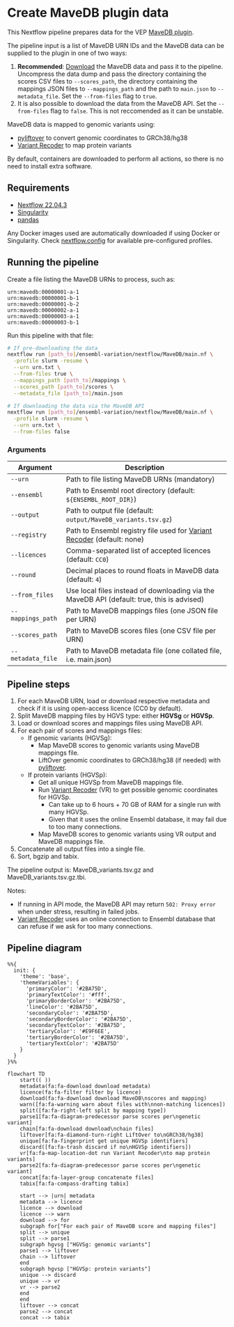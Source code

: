# Create MaveDB plugin data

This Nextflow pipeline prepares data for the VEP [MaveDB plugin][].

The pipeline input is a list of MaveDB URN IDs and the MaveDB data can be supplied to the plugin in one of two ways:

1. **Recommended**: [Download](https://zenodo.org/records/14172004) the MaveDB data and pass it to the pipeline. Uncompress the data dump and pass the directory containing the scores CSV files to `--scores_path`, the directory containing the mappings JSON files to `--mappings_path` and the path to `main.json` to `--metadata_file`. Set the `--from-files` flag to `true`.
2. It is also possible to download the data from the MaveDB API. Set the `--from-files` flag to `false`. This is not reccomended as it can be unstable.

MaveDB data is mapped to genomic variants using:

- [pyliftover][] to convert genomic coordinates to GRCh38/hg38
- [Variant Recoder][] to map protein variants

By default, containers are downloaded to perform all actions, so there is no
need to install extra software.

[MaveDB plugin]: https://github.com/Ensembl/VEP_plugins/blob/main/MaveDB.pm
[MaveDB API]: https://api.mavedb.org/docs
[pyliftover]: https://pypi.org/project/pyliftover
[Variant Recoder]: https://www.ensembl.org/info/docs/tools/vep/recoder

## Requirements

- [Nextflow 22.04.3](https://nextflow.io/)
- [Singularity](https://docs.sylabs.io/guides/3.5/user-guide/introduction.html)
- [pandas](https://pandas.pydata.org/)

Any Docker images used are automatically downloaded if using Docker or Singularity. Check [nextflow.config](nextflow.config) for available pre-configured profiles.

## Running the pipeline

Create a file listing the MaveDB URNs to process, such as:

```
urn:mavedb:00000001-a-1
urn:mavedb:00000001-b-1
urn:mavedb:00000001-b-2
urn:mavedb:00000002-a-1
urn:mavedb:00000003-a-1
urn:mavedb:00000003-b-1
```

Run this pipeline with that file:

```bash
# If pre-downloading the data
nextflow run [path_to]/ensembl-variation/nextflow/MaveDB/main.nf \
  -profile slurm -resume \
  --urn urn.txt \
  --from-files true \
  --mappings_path [path_to]/mappings \
  --scores_path [path_to]/scores \
  --metadata_file [path_to]/main.json

# If downloading the data via the MaveDB API
nextflow run [path_to]/ensembl-variation/nextflow/MaveDB/main.nf \
  -profile slurm -resume \
  --urn urn.txt \
  --from-files false
```

### Arguments

| Argument          | Description                                                                                |
| ----------------- | ------------------------------------------------------------------------------------------ |
| `--urn`           | Path to file listing MaveDB URNs (mandatory)                                               |
| `--ensembl`       | Path to Ensembl root directory (default: `${ENSEMBL_ROOT_DIR}`)                            |
| `--output`        | Path to output file (default: `output/MaveDB_variants.tsv.gz`)                             |
| `--registry`      | Path to Ensembl registry file used for [Variant Recoder][] (default: none)                 |
| `--licences`      | Comma-separated list of accepted licences (default: `CC0`)                                 |
| `--round`         | Decimal places to round floats in MaveDB data (default: `4`)                               |
| `--from_files`    | Use local files instead of downloading via the MaveDB API (default: true, this is advised) |
| `--mappings_path` | Path to MaveDB mappings files (one JSON file per URN)                                      |
| `--scores_path`   | Path to MaveDB scores files (one CSV file per URN)                                         |
| `--metadata_file` | Path to MaveDB metadata file (one collated file, i.e. main.json)                           |

## Pipeline steps

1. For each MaveDB URN, load or download respective metadata and check if it is using open-access licence (CC0 by default).
2. Split MaveDB mapping files by HGVS type: either **HGVSg** or **HGVSp**.
3. Load or download scores and mappings files using MaveDB API.
4. For each pair of scores and mappings files:
   - If genomic variants (HGVSg):
     - Map MaveDB scores to genomic variants using MaveDB mappings file.
     - LiftOver genomic coordinates to GRCh38/hg38 (if needed) with [pyliftover][].
   - If protein variants (HGVSp):
     - Get all unique HGVSp from MaveDB mappings file.
     - Run [Variant Recoder][] (VR) to get possible genomic coordinates for HGVSp.
       - Can take up to 6 hours + 70 GB of RAM for a single run with many HGVSp.
       - Given that it uses the online Ensembl database, it may fail due to too many connections.
     - Map MaveDB scores to genomic variants using VR output and MaveDB mappings file.
5. Concatenate all output files into a single file.
6. Sort, bgzip and tabix.

The pipeline output is: MaveDB_variants.tsv.gz and MaveDB_variants.tsv.gz.tbi.

Notes:

- If running in API mode, the MaveDB API may return `502: Proxy error` when under stress, resulting in failed jobs.
- [Variant Recoder][] uses an online connection to Ensembl database that can refuse if we ask for too many connections.

## Pipeline diagram

```mermaid
%%{
  init: {
    'theme': 'base',
    'themeVariables': {
      'primaryColor': '#2BA75D',
      'primaryTextColor': '#fff',
      'primaryBorderColor': '#2BA75D',
      'lineColor': '#2BA75D',
      'secondaryColor': '#2BA75D',
      'secondaryBorderColor': '#2BA75D',
      'secondaryTextColor': '#2BA75D',
      'tertiaryColor': '#E9F6EE',
      'tertiaryBorderColor': '#2BA75D',
      'tertiaryTextColor': '#2BA75D'
    }
  }
}%%

flowchart TD
    start(( ))
    metadata(fa:fa-download download metadata)
    licence(fa:fa-filter filter by licence)
    download(fa:fa-download download MaveDB\nscores and mapping)
    warn([fa:fa-warning warn about files with\nnon-matching licences])
    split([fa:fa-right-left split by mapping type])
    parse1[fa:fa-diagram-predecessor parse scores per\ngenetic variant]
    chain[fa:fa-download download\nchain files]
    liftover[fa:fa-diamond-turn-right LiftOver to\nGRCh38/hg38]
    unique[fa:fa-fingerprint get unique HGVSp identifiers]
    discard([fa:fa-trash discard if no\nHGVSp identifiers])
    vr[fa:fa-map-location-dot run Variant Recoder\nto map protein variants]
    parse2[fa:fa-diagram-predecessor parse scores per\ngenetic variant]
    concat[fa:fa-layer-group concatenate files]
    tabix[fa:fa-compass-drafting tabix]

    start --> |urn| metadata
    metadata --> licence
    licence --> download
    licence --> warn
    download --> for
    subgraph for["For each pair of MaveDB score and mapping files"]
    split --> unique
    split --> parse1
    subgraph hgvsg ["HGVSg: genomic variants"]
    parse1 --> liftover
    chain --> liftover
    end
    subgraph hgvsp ["HGVSp: protein variants"]
    unique --> discard
    unique --> vr
    vr --> parse2
    end
    end
    liftover --> concat
    parse2 --> concat
    concat --> tabix
```
